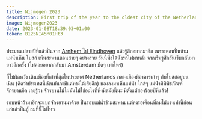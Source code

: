 ```yaml
---
title: Nijmegen 2023
description: First trip of the year to the oldest city of the Netherlands
image: Nijmegen2023
date: 2023-01-08T18:39:03+01:00
token: B125NI45M01Ht3
---
```


ประมาณปลายปีที่แล้วปั่นจาก [Arnhem ไป Eindhoven](https://www.strava.com/activities/7920386849)
แล้วรู้สึกอยากมาอีก เพราะตอนปั่นข้ามแม่น้ำเห็น โบสถ์ เห็นสะพานตอนสายๆ อย่างสวย วันนี้พึ่งได้นั่งรถไฟมาหลัง
จากเริ่มรู้สึกวันเริ่มกลับมายาวอีกครั้ง (ไม่ค่อยอยากกลับมา Amsterdam มืดๆ เท่าไหร่)

ก็ไม่ผิดหวัง เดินเมืองที่เก่าที่สุดในประเทศ Netherlands กลางเมืองมีอาคารเก่าๆ กับโบสถ์อยู่บนเนิน
(คิดว่าประเทศนี้เนินมันจะมีแค่ทางใต้เสียอีก) มองลงมาเห็นแม่น้ำ ใกล้ๆ แม่น้ำมีพิพิธภัณฑ์จักรยานอีก เลยรู้ว่า
จักรยานไม้ไผ่มันไม่ใช่อะไรที่พึ่งมีสมัยนี้นะ มีตั้งแต่สองร้อยปีที่แล้ว!

รอบหน้าถ้ามาอีกจะแบกจักรยานมาด้วย ปั่นรอบแม่น้ำข้ามสะพาน แต่คงรอเดือนที่ลมไม่แรงเท่านี้ก่อน แก่แล้วปั่นสู้
ลมที่นี่ไม่ไหว
